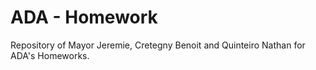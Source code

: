 # ADA - Homework

Repository of Mayor Jeremie, Cretegny Benoit and Quinteiro Nathan for ADA's Homeworks.